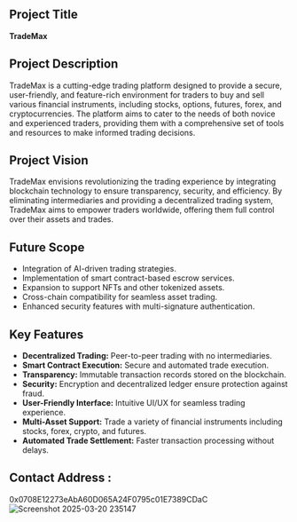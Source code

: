 ## Project Title
**TradeMax**

## Project Description
TradeMax is a cutting-edge trading platform designed to provide a secure, user-friendly, and feature-rich environment for traders to buy and sell various financial instruments, including stocks, options, futures, forex, and cryptocurrencies. The platform aims to cater to the needs of both novice and experienced traders, providing them with a comprehensive set of tools and resources to make informed trading decisions.

## Project Vision
TradeMax envisions revolutionizing the trading experience by integrating blockchain technology to ensure transparency, security, and efficiency. By eliminating intermediaries and providing a decentralized trading system, TradeMax aims to empower traders worldwide, offering them full control over their assets and trades.

## Future Scope
- Integration of AI-driven trading strategies.
- Implementation of smart contract-based escrow services.
- Expansion to support NFTs and other tokenized assets.
- Cross-chain compatibility for seamless asset trading.
- Enhanced security features with multi-signature authentication.

## Key Features
- **Decentralized Trading:** Peer-to-peer trading with no intermediaries.
- **Smart Contract Execution:** Secure and automated trade execution.
- **Transparency:** Immutable transaction records stored on the blockchain.
- **Security:** Encryption and decentralized ledger ensure protection against fraud.
- **User-Friendly Interface:** Intuitive UI/UX for seamless trading experience.
- **Multi-Asset Support:** Trade a variety of financial instruments including stocks, forex, crypto, and futures.
- **Automated Trade Settlement:** Faster transaction processing without delays.

## Contact Address :
0x0708E12273eAbA60D065A24F0795c01E7389CDaC
![Screenshot 2025-03-20 235147](https://github.com/user-attachments/assets/93b1c497-d685-4a26-8f84-eaa5f4e4df07)

